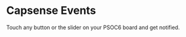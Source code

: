 Capsense Events
===============

Touch any button or the slider on your PSOC6 board and get notified.